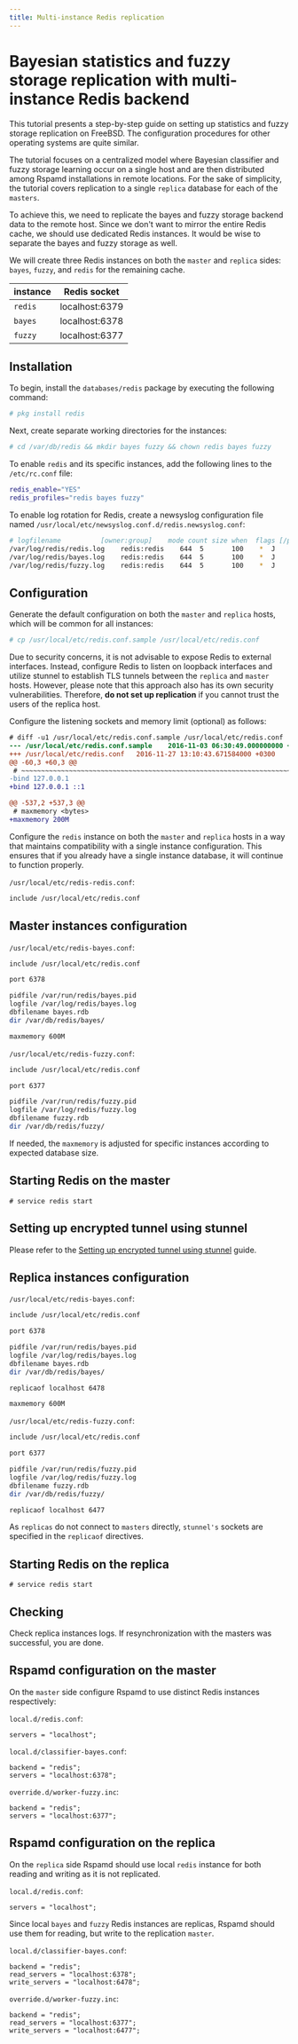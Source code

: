 ```yaml
---
title: Multi-instance Redis replication
---
```


# Bayesian statistics and fuzzy storage replication with multi-instance Redis backend

This tutorial presents a step-by-step guide on setting up statistics and fuzzy storage replication on FreeBSD. The configuration procedures for other operating systems are quite similar.

The tutorial focuses on a centralized model where Bayesian classifier and fuzzy storage learning occur on a single host and are then distributed among Rspamd installations in remote locations. For the sake of simplicity, the tutorial covers replication to a single `replica` database for each of the `masters`.

To achieve this, we need to replicate the bayes and fuzzy storage backend data to the remote host. Since we don't want to mirror the entire Redis cache, we should use dedicated Redis instances. It would be wise to separate the bayes and fuzzy storage as well.

We will create three Redis instances on both the `master` and `replica` sides: `bayes`, `fuzzy`, and `redis` for the remaining cache.

|instance|Redis socket|
|---|---|
|`redis`|localhost:6379|
|`bayes`|localhost:6378|
|`fuzzy`|localhost:6377|

## Installation

To begin, install the `databases/redis` package by executing the following command:

```sh
# pkg install redis
```

Next, create separate working directories for the instances:

```sh
# cd /var/db/redis && mkdir bayes fuzzy && chown redis bayes fuzzy
```

To enable `redis` and its specific instances, add the following lines to the `/etc/rc.conf` file:

```sh
redis_enable="YES"
redis_profiles="redis bayes fuzzy"
```

To enable log rotation for Redis, create a newsyslog configuration file named `/usr/local/etc/newsyslog.conf.d/redis.newsyslog.conf`:

```sh
# logfilename          [owner:group]    mode count size when  flags [/pid_file] [sig_num]
/var/log/redis/redis.log    redis:redis    644  5       100    *  J
/var/log/redis/bayes.log    redis:redis    644  5       100    *  J
/var/log/redis/fuzzy.log    redis:redis    644  5       100    *  J
```

## Configuration

Generate the default configuration on both the `master` and `replica` hosts, which will be common for all instances:

```sh
# cp /usr/local/etc/redis.conf.sample /usr/local/etc/redis.conf
```

Due to security concerns, it is not advisable to expose Redis to external interfaces. Instead, configure Redis to listen on loopback interfaces and utilize stunnel to establish TLS tunnels between the `replica` and `master` hosts. However, please note that this approach also has its own security vulnerabilities. Therefore, **do not set up replication** if you cannot trust the users of the replica host.

Configure the listening sockets and memory limit (optional) as follows:

```diff
# diff -u1 /usr/local/etc/redis.conf.sample /usr/local/etc/redis.conf
--- /usr/local/etc/redis.conf.sample    2016-11-03 06:30:49.000000000 +0300
+++ /usr/local/etc/redis.conf   2016-11-27 13:10:43.671584000 +0300
@@ -60,3 +60,3 @@
 # ~~~~~~~~~~~~~~~~~~~~~~~~~~~~~~~~~~~~~~~~~~~~~~~~~~~~~~~~~~~~~~~~~~~~~~~~
-bind 127.0.0.1
+bind 127.0.0.1 ::1

@@ -537,2 +537,3 @@
 # maxmemory <bytes>
+maxmemory 200M
```

Configure the `redis` instance on both the `master` and `replica` hosts in a way that maintains compatibility with a single instance configuration. This ensures that if you already have a single instance database, it will continue to function properly.

`/usr/local/etc/redis-redis.conf`:

```sh
include /usr/local/etc/redis.conf
```

## Master instances configuration

`/usr/local/etc/redis-bayes.conf`:

```sh
include /usr/local/etc/redis.conf

port 6378

pidfile /var/run/redis/bayes.pid
logfile /var/log/redis/bayes.log
dbfilename bayes.rdb
dir /var/db/redis/bayes/

maxmemory 600M
```

`/usr/local/etc/redis-fuzzy.conf`:

```sh
include /usr/local/etc/redis.conf

port 6377

pidfile /var/run/redis/fuzzy.pid
logfile /var/log/redis/fuzzy.log
dbfilename fuzzy.rdb
dir /var/db/redis/fuzzy/
```

If needed, the `maxmemory` is adjusted for specific instances according to expected database size.

## Starting Redis on the master

`# service redis start`

## Setting up encrypted tunnel using stunnel

Please refer to the [Setting up encrypted tunnel using stunnel](./stunnel_setup.html) guide.

## Replica instances configuration

`/usr/local/etc/redis-bayes.conf`:

```sh
include /usr/local/etc/redis.conf

port 6378

pidfile /var/run/redis/bayes.pid
logfile /var/log/redis/bayes.log
dbfilename bayes.rdb
dir /var/db/redis/bayes/

replicaof localhost 6478

maxmemory 600M
```

`/usr/local/etc/redis-fuzzy.conf`:

```sh
include /usr/local/etc/redis.conf

port 6377

pidfile /var/run/redis/fuzzy.pid
logfile /var/log/redis/fuzzy.log
dbfilename fuzzy.rdb
dir /var/db/redis/fuzzy/

replicaof localhost 6477
```

As `replicas` do not connect to `masters` directly, `stunnel's` sockets are specified in the `replicaof` directives.

## Starting Redis on the replica

`# service redis start`

## Checking

Check replica instances logs. If resynchronization with the masters was successful, you are done.

## Rspamd configuration on the master

On the `master` side configure Rspamd to use distinct Redis instances respectively:

`local.d/redis.conf`:

```hcl
servers = "localhost";
```

`local.d/classifier-bayes.conf`:

```hcl
backend = "redis";
servers = "localhost:6378";
```

`override.d/worker-fuzzy.inc`:

```hcl
backend = "redis";
servers = "localhost:6377";
```

## Rspamd configuration on the replica

On the `replica` side Rspamd should use local `redis` instance for both reading and writing as it is not replicated.

`local.d/redis.conf`:

```hcl
servers = "localhost";
```

Since local `bayes` and `fuzzy` Redis instances are replicas, Rspamd should use them for reading, but write to the replication `master`.

`local.d/classifier-bayes.conf`:

```hcl
backend = "redis";
read_servers = "localhost:6378";
write_servers = "localhost:6478";
```

`override.d/worker-fuzzy.inc`:

```hcl
backend = "redis";
read_servers = "localhost:6377";
write_servers = "localhost:6477";
```
